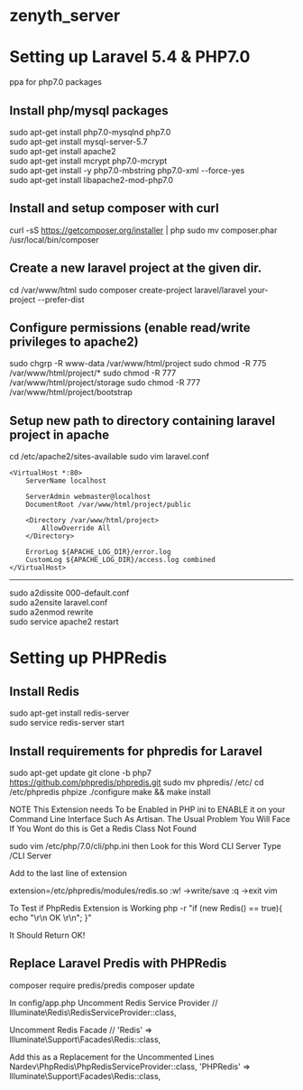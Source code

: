 # zenyth_server

Setting up Laravel 5.4 & PHP7.0
=======
ppa for php7.0 packages

Install php/mysql packages
-------------------------
sudo apt-get install php7.0-mysqlnd php7.0 <br>
sudo apt-get install mysql-server-5.7 <br>
sudo apt-get install apache2 <br>
sudo apt-get install mcrypt php7.0-mcrypt <br>
sudo apt-get install -y php7.0-mbstring php7.0-xml --force-yes <br>
sudo apt-get install libapache2-mod-php7.0 <br>

Install and setup composer with curl
--------------------------------------
curl -sS https://getcomposer.org/installer | php
sudo mv composer.phar /usr/local/bin/composer

Create a new laravel project at the given dir.
----------------------------------------------
cd /var/www/html
sudo composer create-project laravel/laravel your-project --prefer-dist

Configure permissions (enable read/write privileges to apache2)
--------------------------------------------------
sudo chgrp -R www-data /var/www/html/project
sudo chmod -R 775 /var/www/html/project/*
sudo chmod -R 777 /var/www/html/project/storage
sudo chmod -R 777 /var/www/html/project/bootstrap

Setup new path to directory containing laravel project in apache
-------------------------------------------------------
cd /etc/apache2/sites-available
sudo vim laravel.conf

```config
<VirtualHost *:80>
    ServerName localhost

    ServerAdmin webmaster@localhost
    DocumentRoot /var/www/html/project/public

	<Directory /var/www/html/project>
    	AllowOverride All
	</Directory>

    ErrorLog ${APACHE_LOG_DIR}/error.log
    CustomLog ${APACHE_LOG_DIR}/access.log combined
</VirtualHost>
```

---------------------------------
sudo a2dissite 000-default.conf <br>
sudo a2ensite laravel.conf <br>
sudo a2enmod rewrite <br>
sudo service apache2 restart <br>



Setting up PHPRedis
==================

Install Redis
-----------------
sudo apt-get install redis-server <br>
sudo service redis-server start

Install requirements for phpredis for Laravel
--------------------
sudo apt-get update
git clone -b php7 https://github.com/phpredis/phpredis.git
sudo mv phpredis/ /etc/
cd /etc/phpredis
phpize
./configure
make && make install

NOTE This Extension needs To be Enabled in PHP ini to ENABLE it on your Command Line Interface Such As Artisan.
The Usual Problem You Will Face If You Wont do this is Get a Redis Class Not Found

sudo vim /etc/php/7.0/cli/php.ini
then Look for this Word CLI Server
Type
/CLI Server 

Add to the last line of extension

extension=/etc/phpredis/modules/redis.so
:w!     ->write/save
:q  ->exit vim

To Test if PhpRedis Extension is Working
php -r "if (new Redis() == true){ echo \"\r\n OK \r\n\"; }"

It Should Return OK!

Replace Laravel Predis with PHPRedis
------------------------------------
composer require predis/predis
composer update

In config/app.php
Uncomment Redis Service Provider
// Illuminate\Redis\RedisServiceProvider::class,

Uncomment Redis Facade
// 'Redis'     => Illuminate\Support\Facades\Redis::class,

Add this as a Replacement for the Uncommented Lines
Nardev\PhpRedis\PhpRedisServiceProvider::class,
'PHPRedis'  => Illuminate\Support\Facades\Redis::class,


